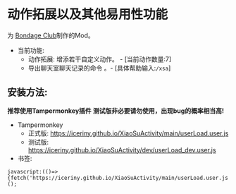 # 动作拓展以及其他易用性功能
为 [Bondage Club](https://www.bondageprojects.elementfx.com/)制作的Mod。

- 当前功能:
  - 动作拓展: 增添若干自定义动作。 - [当前动作数量:7]
  - 导出聊天室聊天记录的命令 。- [具体帮助输入:`/xsa`]



## 安装方法:
**推荐使用Tampermonkey插件**
**测试版非必要请勿使用，出现bug的概率相当高!**

- Tampermonkey
  - 正式版: https://iceriny.github.io/XiaoSuActivity/main/userLoad.user.js
  - 测试版: https://iceriny.github.io/XiaoSuActivity/dev/userLoad_dev.user.js
- 书签:
```code
javascript:(()=>{fetch('https://iceriny.github.io/XiaoSuActivity/main/userLoad.user.js').then(r=>r.text()).then(r=>eval(r));})();
```